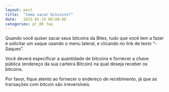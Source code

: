 ```yaml
---
layout: post
title:  "Como sacar bitcoins?"
date:   2015-05-18 00:00:00
categories: pt_BR faq
---
```


Quando você quiser sacar seus bitcoins da Bitex, tudo que você tem a fazer é solicitar um saque usando o menu lateral, e clicando no link de texto “- Saques”.

Você deverá especificar a quantidade de bitcoins e fornecer a chave pública (endereço da sua carteira Bitcoin) na qual deseja receber os bitcoins.

Por favor, fique atento ao fornecer o endereço de recebimento, já que as transações com bitcoin são irreversíveis. 
